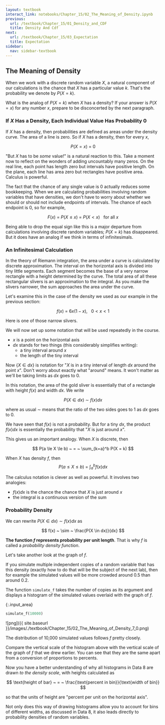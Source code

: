 ```yaml
---
layout: textbook
interact_link: notebooks/Chapter_15/02_The_Meaning_of_Density.ipynb
previous:
  url: /textbook/Chapter_15/01_Density_and_CDF
  title: Density And Cdf
next:
  url: /textbook/Chapter_15/03_Expectation
  title: Expectation
sidebar:
  nav: sidebar-textbook
---
```


## The Meaning of Density ##

When we work with a discrete random variable $X$, a natural component of our calculations is the chance that $X$ has a particular value $k$. That's the probability we denote by $P(X = k)$.

What is the analog of $P(X = k)$ when $X$ has a density? If your answer is $P(X = x)$ for any number $x$, prepare to be disconcerted by the next paragraph.

### If $X$ Has a Density, Each Individual Value Has Probability 0 ###
If $X$ has a density, then probabilities are defined as areas under the density curve. The area of a line is zero. So if $X$ has a density, then for every $x$,

$$
P(X = x) ~ = ~ 0 
$$

"But $X$ has to be *some* value!" is a natural reaction to this. Take a moment now to reflect on the wonders of adding uncountably many zeros. On the real line, each point has length zero but intervals have positive length. On the plane, each line has area zero but rectangles have positive area. Calculus is powerful.

The fact that the chance of any single value is 0 actually reduces some bookkeeping. When we are calculating probabilities involving random variables that have densities, we don't have to worry about whether we should or should not include endpoints of intervals. The chance of each endpoint is 0, so for example,

$$
F(x) ~ = ~ P(X \le x) ~ = ~ P(X < x) ~~~ \text{for all } x
$$

Being able to drop the equal sign like this is a major departure from calculations involving discrete random variables; $P(X = k)$ has disappeared. But it does have an analog if we think in terms of infinitesimals.

### An Infinitesimal Calculation ###
In the theory of Riemann integration, the area under a curve is calculated by discrete approximation. The interval on the horizontal axis is divided into tiny little segments. Each segment becomes the base of a very narrow rectangle with a height determined by the curve. The total area of all these rectangular slivers is an approximation to the integral. As you make the slivers narrower, the sum approaches the area under the curve.

Let's examine this in the case of the density we used as our example in the previous section:

$$
f(x) ~ = ~ 6x(1-x), ~~~ 0 < x < 1
$$

Here is one of those narrow slivers.

We will now set up some notation that will be used repeatedly in the course.

- $x$ is a point on the horizontal axis
- $dx$ stands for two things (this considerably simplifies writing):
    - a tiny interval around $x$
    - the length of the tiny interval

Now $\{X \in dx \}$ is notation for "$X$ is in a tiny interval of length $dx$ around the point $x$". Don't worry about exactly what "around" means. It won't matter as we'll be taking limits as $dx$ goes to 0.

In this notation, the area of the gold sliver is essentially that of a rectangle with height $f(x)$ and width $dx$. We write

$$
P(X \in dx) ~ \sim ~ f(x)dx
$$

where as usual $\sim$ means that the ratio of the two sides goes to 1 as $dx$ goes to 0.

We have seen that $f(x)$ is not a probability. But for a tiny $dx$, the product $f(x)dx$ is essentially the probability that "$X$ is just around $x$".

This gives us an important analogy. When $X$ is discrete, then

$$
P(a \le X \le b) ~ = ~ \sum_{k=a}^b P(X = k)
$$

When $X$ has density $f$, then
$$
P(a \le X \le b) ~ = ~ \int_a^b f(x)dx
$$

The calculus notation is clever as well as powerful. It involves two analogies:

- $f(x)dx$ is the chance the chance that $X$ is just around $x$
- the integral is a continuous version of the sum

### Probability Density ###
We can rewrite $P(X \in dx) \sim f(x)dx$ as

$$
f(x) ~ \sim ~ \frac{P(X \in dx)}{dx}
$$

**The function $f$ represents probability per unit length**. That is why $f$ is called a *probability density function*.

Let's take another look at the graph of $f$.

If you simulate multiple independent copies of a random variable that has this density (exactly how to do that will be the subject of the next lab), then for example the simulated values will be more crowded around 0.5 than around 0.2.

The function `simulate_f` takes the number of copies as its argument and displays a histogram of the simulated values overlaid with the graph of $f$.


{:.input_area}
```python
simulate_f(10000)
```


![png]({{ site.baseurl }}/images/./textbook/Chapter_15/02_The_Meaning_of_Density_7_0.png)


The distribution of 10,000 simulated values follows $f$ pretty closely. 

Compare the vertical scale of the histogram above with the vertical scale of the graph of $f$ that we drew earlier. You can see that they are the same apart from a conversion of proportions to percents.

Now you have a better understanding of why all histograms in Data 8 are drawn *to the density scale*, with heights calculated as

$$
\text{height of bar} ~ = ~ \frac{\text{percent in bin}}{\text{width of bin}}
$$

so that the units of height are "percent per unit on the horizontal axis".

Not only does this way of drawing histograms allow you to account for bins of different widths, as discussed in Data 8, it also leads directly to probability densities of random variables.
